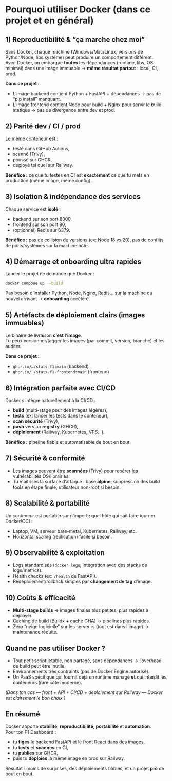 # Pourquoi utiliser Docker (dans ce projet et en général)

## 1) Reproductibilité & “ça marche chez moi”
Sans Docker, chaque machine (Windows/Mac/Linux, versions de Python/Node, libs système) peut produire un comportement différent.  
Avec Docker, on embarque **toutes** les dépendances (runtime, libs, OS minimal) dans une image immuable → **même résultat partout** : local, CI, prod.

**Dans ce projet :**
- L’image backend contient Python + FastAPI + dépendances → pas de “pip install” manquant.
- L’image frontend contient Node pour build + Nginx pour servir le build statique → pas de divergence entre dev et prod.

## 2) Parité dev / CI / prod
Le même conteneur est :
- testé dans GitHub Actions,
- scanné (Trivy),
- poussé sur GHCR,
- déployé tel quel sur Railway.

**Bénéfice :** ce que tu testes en CI est **exactement** ce que tu mets en production (même image, même config).

## 3) Isolation & indépendance des services
Chaque service est **isolé** :
- backend sur son port 8000,
- frontend sur son port 80,
- (optionnel) Redis sur 6379.

**Bénéfice :** pas de collision de versions (ex: Node 18 vs 20), pas de conflits de ports/systèmes sur la machine hôte.

## 4) Démarrage et onboarding ultra rapides
Lancer le projet ne demande que Docker :
```bash
docker compose up --build
```
Pas besoin d’installer Python, Node, Nginx, Redis… sur la machine du nouvel arrivant → **onboarding** accéléré.

## 5) Artéfacts de déploiement clairs (images immuables)
Le binaire de livraison **c’est l’image**.  
Tu peux versionner/tagger les images (par commit, version, branche) et les auditer.

**Dans ce projet :**
- `ghcr.io/…/stats-f1:main` (backend)
- `ghcr.io/…/stats-f1-frontend:main` (frontend)

## 6) Intégration parfaite avec CI/CD
Docker s’intègre naturellement à la CI/CD :
- **build** (multi-stage pour des images légères),
- **tests** (ex: lancer les tests dans le conteneur),
- **scan sécurité** (Trivy),
- **push** vers un **registry** (GHCR),
- **déploiement** (Railway, Kubernetes, VPS…).

**Bénéfice :** pipeline fiable et automatisable de bout en bout.

## 7) Sécurité & conformité
- Les images peuvent être **scannées** (Trivy) pour repérer les vulnérabilités OS/librairies.
- Tu maîtrises la surface d’attaque : base **alpine**, suppression des build tools en étape finale, utilisateur non-root si besoin.

## 8) Scalabilité & portabilité
Un conteneur est portable sur n’importe quel hôte qui sait faire tourner Docker/OCI :
- Laptop, VM, serveur bare-metal, Kubernetes, Railway, etc.
- Horizontal scaling (réplication) facile si besoin.

## 9) Observabilité & exploitation
- Logs standardisés (`docker logs`, intégration avec des stacks de logs/metrics).
- Health checks (ex: `/health` de FastAPI).
- Redéploiement/rollback simples par **changement de tag** d’image.

## 10) Coûts & efficacité
- **Multi-stage builds** → images finales plus petites, plus rapides à déployer.
- Caching de build (Buildx + cache GHA) → pipelines plus rapides.
- Zéro “neige logicielle” sur les serveurs (tout est dans l’image) → maintenance réduite.

## Quand **ne pas** utiliser Docker ?
- Tout petit script jetable, non partagé, sans dépendances → l’overhead de build peut être inutile.
- Environnements très contraints (pas de Docker Engine autorisé).
- Un PaaS spécifique qui fournit déjà un runtime managé **et** qui interdit les conteneurs (rare côté moderne).

*(Dans ton cas — front + API + CI/CD + déploiement sur Railway — Docker est clairement le bon choix.)*

## En résumé
Docker apporte **stabilité**, **reproductibilité**, **portabilité** et **automation**.  
Pour ton F1 Dashboard :
- tu **figes** le backend FastAPI et le front React dans des images,
- tu **tests** et **scannes** en CI,
- tu **publies** sur GHCR,
- puis tu **déploies** la même image en prod sur Railway.  

Résultat : moins de surprises, des déploiements fiables, et un projet **pro** de bout en bout.
